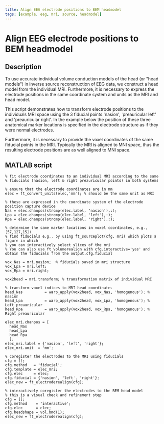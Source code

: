 ```yaml
---
title: Align EEG electrode positions to BEM headmodel
tags: [example, eeg, mri, source, headmodel]
---
```


# Align EEG electrode positions to BEM headmodel

## Description

To use accurate individual volume conduction models of the head (or "head models") in inverse source reconstruction of EEG data, we construct a head model from the individual MRI. Furthermore, it is necessary to express the electrode positions in the same coordinate system and units as the MRI and head model.

This script demonstrates how to transform electrode positions to the individuals MRI space using the 3 fiducial points 'nasion', 'preauricular left' and 'preauricular right'. In the example below the position of these three anatomical marker locations is specified in the electrode structure as if they were normal electrodes.

Furthermore, it is necessary to provide the voxel coordinates of the same fiducial points in the MRI. Typically the MRI is aligned to MNI space, thus the resulting electrode positions are as well aligned to MNI space.

## MATLAB script

    % fit electrode coordinates to an individual MRI according to the same
    % fiducials (nasion, left & right preauricular points) in both systems

    % ensure that the electrode coordinates are in mm
    elec = ft_convert_units(elec,'mm'); % should be the same unit as MRI

    % these are expressed in the coordinate system of the electrode position capture device
    Nas = elec.chanpos(strcmp(elec.label, 'nasion'),:);
    Lpa = elec.chanpos(strcmp(elec.label, 'left'),:);
    Rpa = elec.chanpos(strcmp(elec.label, 'right'),:);

    % determine the same marker locations in voxel coordinates, e.g., [57,127,15])
    % find fiducials e.g., by using ft_sourceplot(cfg, mri) which plots a figure in which
    % you can interactively select slices of the mri
    % You can also use ft_volumerealign with cfg.interactive='yes' and obtain the fiducials from the output.cfg.fiducial

    vox_Nas = mri.nasion;  % fiducials saved in mri structure
    vox_Lpa = mri.left;
    vox_Rpa = mri.right;

    vox2head = mri.transform; % transformation matrix of individual MRI

    % transform voxel indices to MRI head coordinates
    head_Nas          = warp_apply(vox2head, vox_Nas, 'homogenous'); % nasion
    head_Lpa          = warp_apply(vox2head, vox_Lpa, 'homogenous'); % Left preauricular
    head_Rpa          = warp_apply(vox2head, vox_Rpa, 'homogenous'); % Right preauricular

    elec_mri.chanpos = [
      head_Nas
      head_Lpa
      head_Rpa
      ];
    elec_mri.label = {'nasion', 'left', 'right'};
    elec_mri.unit  = 'mm';

    % coregister the electrodes to the MRI using fiducials
    cfg = [];
    cfg.method   = 'fiducial';
    cfg.template = elec_mri;
    cfg.elec     = elec;
    cfg.fiducial = {'nasion', 'left', 'right'};
    elec_new = ft_electroderealign(cfg);

    % interactively coregister the electrodes to the BEM head model
    % this is a visual check and refinement step
    cfg = [];
    cfg.method    = 'interactive';
    cfg.elec      = elec;
    cfg.headshape = vol.bnd(1);
    elec_new = ft_electroderealign(cfg);
